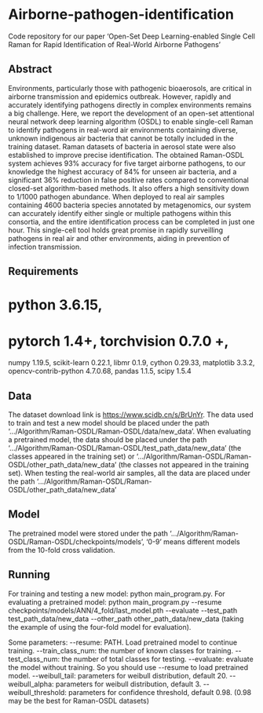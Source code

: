 # Airborne-pathogen-identification

Code repository for our paper ‘Open-Set Deep Learning-enabled Single Cell Raman for Rapid Identification of Real-World Airborne Pathogens’

## Abstract
Environments, particularly those with pathogenic bioaerosols, are critical in airborne transmission and epidemics outbreak. However, rapidly and accurately identifying pathogens directly in complex environments remains a big challenge. Here, we report the development of an open-set attentional neural network deep learning algorithm (OSDL) to enable single-cell Raman to identify pathogens in real-word air environments containing diverse, unknown indigenous air bacteria that cannot be totally included in the training dataset. Raman datasets of bacteria in aerosol state were also established to improve precise identification. The obtained Raman-OSDL system achieves 93% accuracy for five target airborne pathogens, to our knowledge the highest accuracy of 84% for unseen air bacteria, and a significant 36% reduction in false positive rates compared to conventional closed-set algorithm-based methods. It also offers a high sensitivity down to 1/1000 pathogen abundance. When deployed to real air samples containing 4600 bacteria species annotated by metagenomics, our system can accurately identify either single or multiple pathogens within this consortia, and the entire identification process can be completed in just one hour. This single-cell tool holds great promise in rapidly surveilling pathogens in real air and other environments, aiding in prevention of infection transmission.

## Requirements
#	python 3.6.15, 
#	pytorch 1.4+, torchvision 0.7.0 +, 
numpy 1.19.5, 
scikit-learn 0.22.1, 
libmr 0.1.9, 
cython 0.29.33, 
matplotlib 3.3.2, 
opencv-contrib-python 4.7.0.68, 
pandas 1.1.5, 
scipy 1.5.4

## Data
The dataset download link is https://www.scidb.cn/s/BrUnYr. The data used to train and test a new model should be placed under the path ‘…/Algorithm/Raman-OSDL/Raman-OSDL/data/new_data’. When evaluating a pretrained model, the data should be placed under the path ‘…/Algorithm/Raman-OSDL/Raman-OSDL/test_path_data/new_data’ (the classes appeared in the training set) or ‘…/Algorithm/Raman-OSDL/Raman-OSDL/other_path_data/new_data’ (the classes not appeared in the training set). When testing the real-world air samples, all the data are placed under the path ‘…/Algorithm/Raman-OSDL/Raman-OSDL/other_path_data/new_data’

## Model
The pretrained model were stored under the path ‘…/Algorithm/Raman-OSDL/Raman-OSDL/checkpoints/models’, ‘0-9’ means different models from the 10-fold cross validation.

## Running
For training and testing a new model: python main_program.py. 
For evaluating a pretrained model: python main_program.py --resume checkpoints/models/ANN/4_fold/last_model.pth --evaluate --test_path test_path_data/new_data --other_path other_path_data/new_data (taking the example of using the four-fold model for evaluation). 

Some parameters:
--resume: PATH. Load pretrained model to continue training.
--train_class_num: the number of known classes for training.
--test_class_num: the number of total classes for testing.
--evaluate: evaluate the model without training. So you should use --resume to load pretrained model.
--weibull_tail: parameters for weibull distribution, default 20.
--weibull_alpha: parameters for weibull distribution, default 3.
--weibull_threshold: parameters for confidence threshold, default 0.98. (0.98 may be the best for Raman-OSDL datasets)
